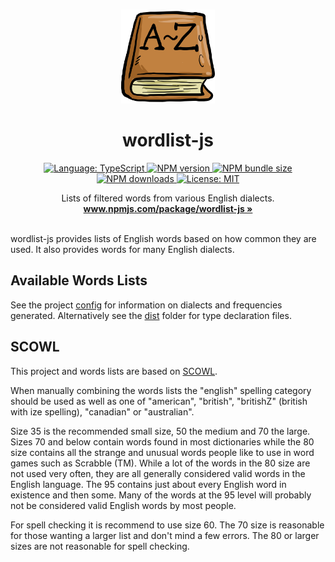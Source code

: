 <p align="center">
  <br />
  <img width="150" height="150" src="./dictionary.png" alt="Logo">
  <h1 align="center"><b>wordlist-js</b></h1>
  <div align="center">
    <a href="https://www.typescriptlang.org/">
      <img src="https://img.shields.io/badge/Language-Typescript-%233178C6.svg?style=flat&logo=typescript" alt="Language: TypeScript">
    </a>
    <a href="https://www.npmjs.com/package/wordlist-js">
      <img src="https://img.shields.io/npm/v/wordlist-js" alt="NPM version">
    </a>
    <a href="https://www.npmjs.com/package/wordlist-js">
      <img src="https://img.shields.io/bundlephobia/min/wordlist-js" alt="NPM bundle size">
    </a>
    <a href="https://www.npmjs.com/package/wordlist-js">
      <img src="https://img.shields.io/npm/dw/wordlist-js" alt="NPM downloads">
    </a>
    <a href="https://github.com/jordanshatford/wordlist-js/blob/main/LICENSE">
      <img src="https://img.shields.io/badge/License-MIT-black.svg?style=flat&logo=license" alt="License: MIT">
    </a>
  </div>
  <p align="center">
    Lists of filtered words from various English dialects.
    <br />
    <a href="https://www.npmjs.com/package/wordlist-js"><strong>www.npmjs.com/package/wordlist-js »</strong></a>
    <br />
    <br />
  </p>
</p>

wordlist-js provides lists of English words based on how common they are used. It also provides words for many English dialects.

## Available Words Lists
See the project [config](./wordlist.config.json) for information on dialects and frequencies generated. Alternatively see the [dist](./dist/) folder for type declaration files.

## SCOWL
This project and words lists are based on [SCOWL](http://wordlist.aspell.net/).

When manually combining the words lists the "english" spelling category should be used as well as one of "american", "british", "britishZ" (british with ize spelling), "canadian" or "australian".

Size 35 is the recommended small size, 50 the medium and 70 the large. Sizes 70 and below contain words found in most dictionaries while the 80 size contains all the strange and unusual words people like to use in word games such as Scrabble (TM). While a lot of the words in the 80 size are not used very often, they are all generally considered valid words in the English language. The 95 contains just about every English word in existence and then some. Many of the words at the 95 level will probably not be considered valid English words by most people.

For spell checking it is recommend to use size 60. The 70 size is reasonable for those wanting a larger list and don't mind a few errors. The 80 or larger sizes are not reasonable for spell checking.
